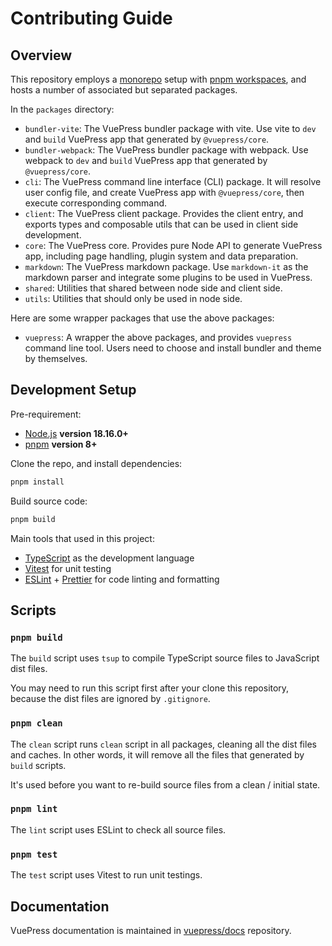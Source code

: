 # Contributing Guide

## Overview

This repository employs a [monorepo](https://en.wikipedia.org/wiki/Monorepo) setup with [pnpm workspaces](https://pnpm.io/workspaces), and hosts a number of associated but separated packages.

In the `packages` directory:

- `bundler-vite`: The VuePress bundler package with vite. Use vite to `dev` and `build` VuePress app that generated by `@vuepress/core`.
- `bundler-webpack`: The VuePress bundler package with webpack. Use webpack to `dev` and `build` VuePress app that generated by `@vuepress/core`.
- `cli`: The VuePress command line interface (CLI) package. It will resolve user config file, and create VuePress app with `@vuepress/core`, then execute corresponding command.
- `client`: The VuePress client package. Provides the client entry, and exports types and composable utils that can be used in client side development.
- `core`: The VuePress core. Provides pure Node API to generate VuePress app, including page handling, plugin system and data preparation.
- `markdown`: The VuePress markdown package. Use `markdown-it` as the markdown parser and integrate some plugins to be used in VuePress.
- `shared`: Utilities that shared between node side and client side.
- `utils`: Utilities that should only be used in node side.

Here are some wrapper packages that use the above packages:

- `vuepress`: A wrapper the above packages, and provides `vuepress` command line tool. Users need to choose and install bundler and theme by themselves.

## Development Setup

Pre-requirement:

- [Node.js](http://nodejs.org) **version 18.16.0+**
- [pnpm](https://pnpm.io/) **version 8+**

Clone the repo, and install dependencies:

```bash
pnpm install
```

Build source code:

```bash
pnpm build
```

Main tools that used in this project:

- [TypeScript](https://www.typescriptlang.org/) as the development language
- [Vitest](https://vitest.dev/) for unit testing
- [ESLint](https://eslint.org/) + [Prettier](https://prettier.io/) for code linting and formatting

## Scripts

### `pnpm build`

The `build` script uses `tsup` to compile TypeScript source files to JavaScript dist files.

You may need to run this script first after your clone this repository, because the dist files are ignored by `.gitignore`.

### `pnpm clean`

The `clean` script runs `clean` script in all packages, cleaning all the dist files and caches. In other words, it will remove all the files that generated by `build` scripts.

It's used before you want to re-build source files from a clean / initial state.

### `pnpm lint`

The `lint` script uses ESLint to check all source files.

### `pnpm test`

The `test` script uses Vitest to run unit testings.

## Documentation

VuePress documentation is maintained in [vuepress/docs](https://github.com/vuepress/docs) repository.
